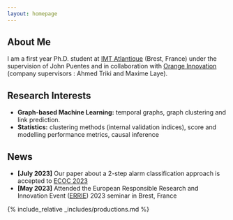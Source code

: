 ```yaml
---
layout: homepage
---
```


## About Me

I am a first year Ph.D. student at [IMT Atlantique](https://www.imt-atlantique.fr/en) (Brest, France) under the supervision of John Puentes and  in collaboration with [Orange Innovation](https://hellofuture.orange.com/en/) (company supervisors : Ahmed Triki and Maxime Laye).


## Research Interests

- **Graph-based Machine Learning:** temporal graphs, graph clustering and link prediction.
- **Statistics:** clustering methods (internal validation indices), score and modelling performance metrics, causal inference

## News

- **[July 2023]** Our paper about a 2-step alarm classification approach is accepted to [ECOC 2023](https://ecoc2023.theiet.org/)
- **[May 2023]** Attended the European Responsible Research and Innovation Event ([ERRIE](https://msca-bienvenue.bretagne.bzh/news/errie-2023-register-now/)) 2023 seminar in Brest, France 


<!--- {% include_relative _includes/publications.md %} -->

<!--- {% include_relative _includes/services.md %} -->

{% include_relative _includes/productions.md %}
